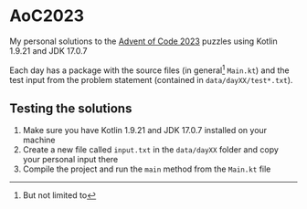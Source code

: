 # AoC2023

My personal solutions to the [Advent of Code 2023](https://adventofcode.com/2023/) puzzles using Kotlin 1.9.21 and JDK 17.0.7

Each day has a package with the source files (in general[^1] `Main.kt`) and the test input from the problem statement (contained in `data/dayXX/test*.txt`).

## Testing the solutions

1. Make sure you have Kotlin 1.9.21 and JDK 17.0.7 installed on your machine
2. Create a new file called `input.txt` in the `data/dayXX` folder and copy your personal input there
3. Compile the project and run the `main` method from the `Main.kt` file

[^1]: But not limited to

